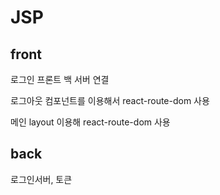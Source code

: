# JSP
<h2>front</h2>
<p>로그인 프론트 백 서버 연결</p>
<p>로그아웃 컴포넌트를 이용해서 react-route-dom 사용</p>
<p>메인 layout 이용해 react-route-dom 사용</p>
<h2>back</h2>
<p>로그인서버, 토큰</p>
